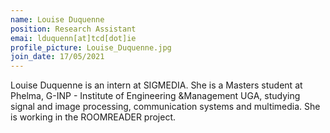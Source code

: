 ```yaml
---
name: Louise Duquenne
position: Research Assistant
emai: lduquenn[at]tcd[dot]ie
profile_picture: Louise_Duquenne.jpg
join_date: 17/05/2021
---
```

Louise Duquenne is an intern at SIGMEDIA. She is a Masters student at Phelma, G-INP - Institute of Engineering &Management UGA, studying signal and image processing, communication systems and multimedia. She is working in the ROOMREADER project.
